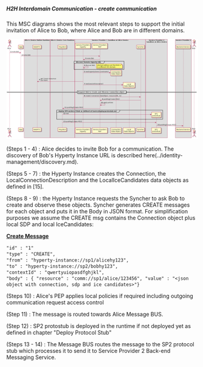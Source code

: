 ##### H2H Interdomain Communication - create communication

This MSC diagrams shows the most relevant steps to support the initial invitation of Alice to Bob, where Alice and Bob are in different domains.

<!--
@startuml "h2h-inter-comm-1-alice-invites-bob.png"

autonumber

!define SHOW_RuntimeA

!define SHOW_AppAtRuntimeA

!define SHOW_NativeAtRuntimeA
!define SHOW_WebRTCAtRuntimeA

!define SHOW_SP1SandboxAtRuntimeA
' !define SHOW_Protostub1AtRuntimeA
!define SHOW_ServiceProvider1HypertyAtRuntimeA
!define SHOW_ServiceProvider1RouterAtRuntimeA
!define SHOW_CommObjectAtRuntimeA
!define SHOW_LocalObjectAtRuntimeA
!define SHOW_Syncher1AtRuntimeA

!define SHOW_SP2SandboxAtRuntimeA
!define SHOW_Protostub2AtRuntimeA

!define SHOW_CoreRuntimeA
!define SHOW_MsgBUSAtRuntimeA

!define SHOW_SP2

!define SHOW_Bob

!include ../runtime_objects.plantuml

Alice -> App@A : invite Bob

App@A -> Router1@A : invite Bob

SP1H@A <- Router1@A : invite Bob

group discover Remote Hyperty URL

SP1H@A -> SP1H@A : discover Bob

note right
	returned address set that Bob is
	in a different SP2 domain.
end note

end group

create CommObj@A

SP1H@A ->  CommObj@A : new(HypertyOwner,Constraints)

SP1H@A -> WRTC@A : get Comm resources\n(incl SDP)

create LocObj@A

SP1H@A ->  LocObj@A : new(sessionDescription)

== Request Bob to Create and Observe Connection object ==

SP1H@A -> Sync1@A : create( Connection DataObject, resourceURL, to)

Sync1@A -> Router1@A : postMsg(Create MSG)

Router1@A -> Router1@A : apply policies

Router1@A -> BUS@A : postMsg(Create MSG)

group deploy SP2 protocol Stub as defined at basics/deploy-protostub.md

create Proto2@A
BUS@A -> Proto2@A : new

end group

Proto2@A <- BUS@A : postMsg(Create MSG)

Proto2@A -> SP2 : postMsg(Create MSG)

@enduml
-->


![H2H Intradomain Communication : create communication](h2h-inter-comm-1-alice-invites-bob.png)


(Steps 1 - 4) : Alice decides to invite Bob for a communication. The discovery of Bob's Hyperty Instance URL is described here(../identity-management/discovery.md).

(Steps 5 - 7) : the Hyperty Instance creates the Connection, the LocalConnectionDescription and the LocalIceCandidates data objects as defined in [15].

(Steps 8 - 9) : the Hyperty Instance requests the Syncher to ask Bob to create and observe these objects. Syncher generates CREATE messages for each object and puts it in the Body in JSON format. For simplification purposes we assume the CREATE msg contains the Connection object plus local SDP and local IceCandidates:

**[Create Message](https://github.com/reTHINK-project/architecture/tree/master/docs/datamodel/message#createmessagebody)**

```
"id" : "1"
"type" : "CREATE",
"from" : "hyperty-instance://sp1/alicehy123",
"to" : "hyperty-instance://sp2/bobhy123",
"contextId" : "qwertyuiopasdfghjkl",
"body" : { "resource" : "comm://sp1/alice/123456", "value" : "<json object with connection, sdp and ice candidates>"}
```

(Steps 10) : Alice's PEP applies local policies if required including outgoing communication request access control

(Step 11) : The message is routed towards Alice Message BUS.

(Step 12) : SP2 protostub is deployed in the runtime if not deployed yet as defined in chapter "Deploy Protocol Stub"

(Steps 13 - 14) : The Message BUS routes the message to the SP2 protocol stub which processes it to send it to Service Provider 2 Back-end Messaging Service.
